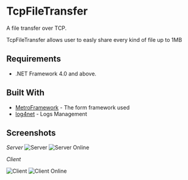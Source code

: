 # TcpFileTransfer
A file transfer over TCP. 

TcpFileTransfer allows user to easly share every kind of file up to 1MB

Requirements
------------
* .NET Framework 4.0 and above.

## Built With

* [MetroFramework](https://github.com/thielj/MetroFramework) - The form framework used
* [log4net](https://logging.apache.org/log4net/) - Logs Management


Screenshots
----------
*Server*
![Server](https://imgur.com/lulhsAo)
![Server Online](https://imgur.com/TfnEw7F)

*Client*

![Client](https://imgur.com/pcSpUGx)
![Client Online](https://imgur.com/cLCs9ER)
